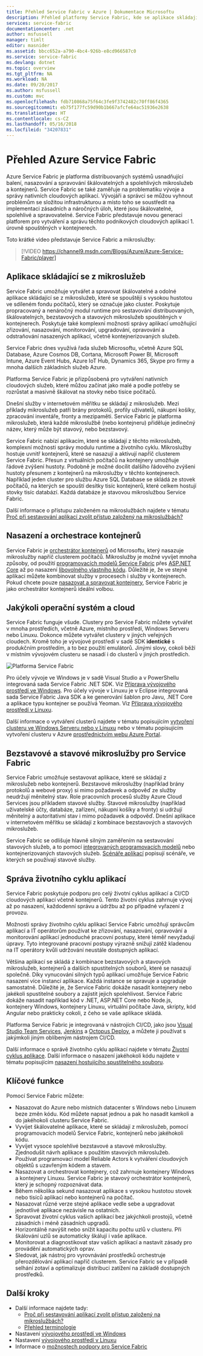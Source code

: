 ```yaml
---
title: Přehled Service Fabric v Azure | Dokumentace Microsoftu
description: Přehled platformy Service Fabric, kde se aplikace skládají z mnoha mikroslužeb pro zajištění škálování a odolnosti. Service Fabric je platforma distribuovaných systémů, která slouží k sestavování škálovatelných a spolehlivých aplikací se snadnou správou pro cloud.
services: service-fabric
documentationcenter: .net
author: msfussell
manager: timlt
editor: masnider
ms.assetid: bbcc652a-a790-4bc4-926b-e8cd966587c0
ms.service: service-fabric
ms.devlang: dotnet
ms.topic: overview
ms.tgt_pltfrm: NA
ms.workload: NA
ms.date: 09/20/2017
ms.author: msfussell
ms.custom: mvc
ms.openlocfilehash: fdb710868a75f64c3fe9f3742482c70ff86f4365
ms.sourcegitcommit: eb75f177fc59d90b1b667afcfe64ac51936e2638
ms.translationtype: HT
ms.contentlocale: cs-CZ
ms.lasthandoff: 05/16/2018
ms.locfileid: "34207831"
---
```

# <a name="overview-of-azure-service-fabric"></a>Přehled Azure Service Fabric
Azure Service Fabric je platforma distribuovaných systémů usnadňující balení, nasazování a spravování škálovatelných a spolehlivých mikroslužeb a kontejnerů. Service Fabric se také zaměřuje na problematiku vývoje a správy nativních cloudových aplikací. Vývojáři a správci se můžou vyhnout problémům se složitou infrastrukturou a místo toho se soustředit na implementaci zásadních a náročných úloh, které jsou škálovatelné, spolehlivé a spravovatelné. Service Fabric představuje novou generaci platforem pro vytváření a správu těchto podnikových cloudových aplikací 1. úrovně spouštěných v kontejnerech.

Toto krátké video představuje Service Fabric a mikroslužby:
> [!VIDEO https://channel9.msdn.com/Blogs/Azure/Azure-Service-Fabric/player]

## <a name="applications-composed-of-microservices"></a>Aplikace skládající se z mikroslužeb 
Service Fabric umožňuje vytvářet a spravovat škálovatelné a odolné aplikace skládající se z mikroslužeb, které se spouštějí s vysokou hustotou ve sdíleném fondu počítačů, který se označuje jako cluster. Poskytuje propracovaný a nenáročný modul runtime pro sestavování distribuovaných, škálovatelných, bezstavových a stavových mikroslužeb spouštěných v kontejnerech. Poskytuje také komplexní možnosti správy aplikací umožňující zřizování, nasazování, monitorování, upgradování, opravování a odstraňování nasazených aplikací, včetně kontejnerizovaných služeb.

Service Fabric dnes využívá řada služeb Microsoftu, včetně Azure SQL Database, Azure Cosmos DB, Cortana, Microsoft Power BI, Microsoft Intune, Azure Event Hubs, Azure IoT Hub, Dynamics 365, Skype pro firmy a mnoha dalších základních služeb Azure.

Platforma Service Fabric je přizpůsobená pro vytváření nativních cloudových služeb, které můžou začínat jako malé a podle potřeby se rozrůstat a masivně škálovat na stovky nebo tisíce počítačů.

Dnešní služby v internetovém měřítku se skládají z mikroslužeb. Mezi příklady mikroslužeb patří brány protokolů, profily uživatelů, nákupní košíky, zpracování inventáře, fronty a mezipaměti. Service Fabric je platforma mikroslužeb, která každé mikroslužbě (nebo kontejneru) přiděluje jedinečný název, který může být stavový, nebo bezstavový.

Service Fabric nabízí aplikacím, které se skládají z těchto mikroslužeb, komplexní možnosti správy modulu runtime a životního cyklu. Mikroslužby hostuje uvnitř kontejnerů, které se nasazují a aktivují napříč clusterem Service Fabric. Přesun z virtuálních počítačů na kontejnery umožňuje řádové zvýšení hustoty. Podobně je možné docílit dalšího řádového zvýšeni hustoty přesunem z kontejnerů na mikroslužby v těchto kontejnerech. Například jeden cluster pro službu Azure SQL Database se skládá ze stovek počítačů, na kterých se spouští desítky tisíc kontejnerů, které celkem hostují stovky tisíc databází. Každá databáze je stavovou mikroslužbou Service Fabric. 

Další informace o přístupu založeném na mikroslužbách najdete v tématu [Proč při sestavování aplikací zvolit přístup založený na mikroslužbách?](service-fabric-overview-microservices.md)

## <a name="container-deployment-and-orchestration"></a>Nasazení a orchestrace kontejnerů
Service Fabric je [orchestrátor kontejnerů](service-fabric-cluster-resource-manager-introduction.md) od Microsoftu, který nasazuje mikroslužby napříč clusterem počítačů. Mikroslužby je možné vyvíjet mnoha způsoby, od použití [programovacích modelů Service Fabric](service-fabric-choose-framework.md) přes [ASP.NET Core](service-fabric-reliable-services-communication-aspnetcore.md) až po nasazení [libovolného vlastního kódu](service-fabric-guest-executables-introduction.md). Důležité je, že ve stejné aplikaci můžete kombinovat služby v procesech i služby v kontejnerech. Pokud chcete pouze [nasazovat a spravovat kontejnery](service-fabric-containers-overview.md), Service Fabric je jako orchestrátor kontejnerů ideální volbou.

## <a name="any-os-any-cloud"></a>Jakýkoli operační systém a cloud
Service Fabric funguje všude. Clustery pro Service Fabric můžete vytvářet v mnoha prostředích, včetně Azure, místního prostředí, Windows Serveru nebo Linuxu. Dokonce můžete vytvářet clustery v jiných veřejných cloudech. Kromě toho je vývojové prostředí v sadě SDK **identické** s produkčním prostředím, a to bez použití emulátorů. Jinými slovy, cokoli běží v místním vývojovém clusteru se nasadí i do clusterů v jiných prostředích.

![Platforma Service Fabric][Image1]

Pro účely vývoje ve Windows je v sadě Visual Studio a v PowerShellu integrovaná sada Service Fabric .NET SDK. Viz [Příprava vývojového prostředí ve Windows](service-fabric-get-started.md). Pro účely vývoje v Linuxu je v Eclipse integrovaná sada Service Fabric Java SDK a ke generování šablon pro Javu, .NET Core a aplikace typu kontejner se používá Yeoman. Viz [Příprava vývojového prostředí v Linuxu](service-fabric-get-started.md).

Další informace o vytváření clusterů najdete v tématu popisujícím [vytvoření clusteru ve Windows Serveru nebo v Linuxu](service-fabric-deploy-anywhere.md) nebo v tématu popisujícím vytvoření clusteru v Azure [prostřednictvím webu Azure Portal](service-fabric-cluster-creation-via-portal.md).

## <a name="stateless-and-stateful-microservices-for-service-fabric"></a>Bezstavové a stavové mikroslužby pro Service Fabric
Service Fabric umožňuje sestavovat aplikace, které se skládají z mikroslužeb nebo kontejnerů. Bezstavové mikroslužby (například brány protokolů a webové proxy) si mimo požadavek a odpověď ze služby neudržují měnitelný stav. Role pracovních procesů služby Azure Cloud Services jsou příkladem stavové služby. Stavové mikroslužby (například uživatelské účty, databáze, zařízení, nákupní košíky a fronty) si udržují měnitelný a autoritativní stav i mimo požadavek a odpověď. Dnešní aplikace v internetovém měřítku se skládají z kombinace bezstavových a stavových mikroslužeb. 

Service Fabric se odlišuje hlavně silným zaměřením na sestavování stavových služeb, a to pomocí [integrovaných programovacích modelů](service-fabric-choose-framework.md) nebo kontejnerizovaných stavových služeb. [Scénáře aplikací](service-fabric-application-scenarios.md) popisují scénáře, ve kterých se používají stavové služby.


## <a name="application-lifecycle-management"></a>Správa životního cyklu aplikací
Service Fabric poskytuje podporu pro celý životní cyklus aplikací a CI/CD cloudových aplikací včetně kontejnerů. Tento životní cyklus zahrnuje vývoj až po nasazení, každodenní správu a údržbu až po případné vyřazení z provozu.

Možnosti správy životního cyklu aplikací Service Fabric umožňují správcům aplikací a IT operátorům používat ke zřizování, nasazování, opravování a monitorování aplikací jednoduché pracovní postupy, které téměř nevyžadují úpravy. Tyto integrované pracovní postupy výrazně snižují zátěž kladenou na IT operátory kvůli udržování neustále dostupných aplikací.

Většina aplikací se skládá z kombinace bezstavových a stavových mikroslužeb, kontejnerů a dalších spustitelných souborů, které se nasazují společně. Díky vynucování silných typů aplikací umožňuje Service Fabric nasazení více instancí aplikace. Každá instance se spravuje a upgraduje samostatně. Důležité je, že Service Fabric dokáže nasadit kontejnery nebo jakékoli spustitelné soubory a zajistit jejich spolehlivost. Service Fabric dokáže nasadit například kód v .NET, ASP.NET Core nebo Node.js, kontejnery Windows, kontejnery Linuxu, virtuální počítače Java, skripty, kód Angular nebo prakticky cokoli, z čeho se vaše aplikace skládá.

Platforma Service Fabric je integrovaná v nástrojích CI/CD, jako jsou [Visual Studio Team Services](https://www.visualstudio.com/team-services/), [Jenkins](https://jenkins.io/index.html) a [Octopus Deploy](https://octopus.com/), a můžete ji používat s jakýmkoli jiným oblíbeným nástrojem CI/CD.

Další informace o správě životního cyklu aplikací najdete v tématu [Životní cyklus aplikace](service-fabric-application-lifecycle.md). Další informace o nasazení jakéhokoli kódu najdete v tématu popisujícím [nasazení hostujícího spustitelného souboru](service-fabric-deploy-existing-app.md).

## <a name="key-capabilities"></a>Klíčové funkce
Pomocí Service Fabric můžete:

* Nasazovat do Azure nebo místních datacenter s Windows nebo Linuxem beze změn kódu. Kód můžete napsat jednou a pak ho nasadit kamkoli a do jakéhokoli clusteru Service Fabric.
* Vyvíjet škálovatelné aplikace, které se skládají z mikroslužeb, pomocí programovacích modelů Service Fabric, kontejnerů nebo jakéhokoli kódu.
* Vyvíjet vysoce spolehlivé bezstavové a stavové mikroslužby. Zjednodušit návrh aplikace s použitím stavových mikroslužeb. 
* Používat programovací model Reliable Actors k vytváření cloudových objektů s uzavřeným kódem a stavem.
* Nasazovat a orchestrovat kontejnery, což zahrnuje kontejnery Windows a kontejnery Linuxu. Service Fabric je stavový orchestrátor kontejnerů, který je schopný rozpoznávat data.
* Během několika sekund nasazovat aplikace s vysokou hustotou stovek nebo tisíců aplikací nebo kontejnerů na počítač.
* Nasazovat různé verze stejné aplikace vedle sebe a upgradovat jednotlivé aplikace nezávisle na ostatních.
* Spravovat životní cyklus vašich aplikací bez jakýchkoli prostojů, včetně zásadních i méně zásadních upgradů.
* Horizontálně navýšit nebo snížit kapacitu počtu uzlů v clusteru. Při škálování uzlů se automaticky škálují i vaše aplikace.
* Monitorovat a diagnostikovat stav vašich aplikací a nastavit zásady pro provádění automatických oprav.
* Sledovat, jak nástroj pro vyrovnávání prostředků orchestruje přerozdělování aplikací napříč clusterem. Service Fabric se v případě selhání zotaví a optimalizuje distribuci zatížení na základě dostupných prostředků.

<!--Every topic should have next steps and links to the next logical set of content to keep the customer engaged-->
## <a name="next-steps"></a>Další kroky
* Další informace najdete tady:
  * [Proč při sestavování aplikací zvolit přístup založený na mikroslužbách?](service-fabric-overview-microservices.md)
  * [Přehled terminologie](service-fabric-technical-overview.md)
* Nastavení [vývojového prostředí ve Windows](service-fabric-get-started.md)  
* Nastavení [vývojového prostředí v Linuxu](service-fabric-get-started-linux.md)
* Informace o [možnostech podpory pro Service Fabric](service-fabric-support.md)

[Image1]: media/service-fabric-overview/Service-Fabric-Overview.png
